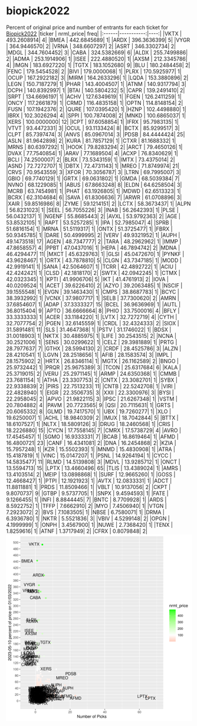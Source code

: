 # biopick2022
Percent of original price and number of entrants for each ticket for [Biopick2022](https://twitter.com/hashtag/Biopick2022)
|ticker |  nrml_price| freq|
|:------|-----------:|----:|
|VKTX   | 493.2608914|    4|
|BMEA   | 442.6845689|    1|
|ARDX   | 396.3636399|    5|
|VYGR   | 364.9446570|    2|
|VRNA   | 348.6607297|    2|
|ASRT   | 346.3302734|    2|
|MDGL   | 344.7604452|    3|
|CABA   | 324.5382669|    6|
|ALDX   | 255.7499886|    2|
|ADMA   | 253.1914906|    1|
|ISEE   | 222.4880520|    1|
|AXSM   | 212.3345786|    4|
|IMGN   | 183.6927220|    1|
|TGTX   | 183.1052680|    9|
|BLU    | 180.2484458|    2|
|FENC   | 179.5454528|    2|
|BIVI   | 179.0000068|    1|
|PLRX   | 170.5925977|    1|
|OCUP   | 167.2922182|    3|
|MIRM   | 164.2633296|    1|
|LQDA   | 153.3880896|    2|
|LEGN   | 150.7187279|    1|
|PHAR   | 143.4004507|    1|
|ATNM   | 140.9317794|    3|
|DCPH   | 140.8392997|    1|
|BTAI   | 140.5804232|    5|
|CAPR   | 139.2491410|    2|
|SRPT   | 134.6696197|    1|
|ACHV   | 127.6349619|    1|
|FGEN   | 126.2411259|    1|
|ONCY   | 117.2661879|    1|
|CRMD   | 116.4835158|    1|
|OPTN   | 114.8148154|    2|
|FUSN   | 107.1942376|    2|
|QURE   | 107.0395420|    1|
|HZNP   | 102.4498880|    1|
|IBRX   | 102.3026294|    4|
|SPPI   | 100.7874008|    2|
|MNKD   | 100.6865037|    1|
|XERS   | 100.0000000|   12|
|ICPT   |  97.6058854|    1|
|IFRX   |  95.7983135|    1|
|VTVT   |  93.4472331|    3|
|OCUL   |  93.1133424|    8|
|BCTX   |  85.9299517|    3|
|CLPT   |  85.7397474|    3|
|ANVS   |  85.0967014|    3|
|PDSB   |  84.4444424|   25|
|ASLN   |  81.9642898|    2|
|KURA   |  81.7857129|    1|
|CTXR   |  81.1688332|    1|
|MRNS   |  80.6397292|    1|
|HOOK   |  79.8283294|    2|
|ARCT   |  79.4650126|    1|
|DVAX   |  77.7540854|    1|
|ARAV   |  77.1689504|    4|
|ACXP   |  76.8340629|    1|
|BCLI   |  74.2500007|    2|
|BLRX   |  73.5343159|    1|
|IMTX   |  73.4375014|    2|
|ASND   |  72.7272707|    1|
|DBTX   |  72.4731143|    1|
|MREO   |  71.8749974|   21|
|CRVS   |  70.9543559|    3|
|XFOR   |  70.3056787|    3|
|LTRN   |  69.7995007|    3|
|GBIO   |  69.7740129|    1|
|GRTX   |  69.0631802|    1|
|GMDA   |  68.5039384|    7|
|NVNO   |  68.1229085|    1|
|ABUS   |  67.8663248|    8|
|ELDN   |  64.6258504|    3|
|MCRB   |  63.7454981|    1|
|PHAT   |  63.1926805|    1|
|MDWD   |  62.6513323|    1|
|BCRX   |  62.3104684|    6|
|SAVA   |  61.8306636|    7|
|ARWR   |  61.0708896|    3|
|XAIR   |  59.8516986|    8|
|ZYME   |  59.1214151|    2|
|LCTX   |  58.3673437|    1|
|ALPN   |  56.8231023|    1|
|SEEL   |  56.7055226|    3|
|INAB   |  56.2642393|    1|
|PLSE   |  56.0432137|    1|
|NGENF  |  55.8685443|    2|
|AVXL   |  53.9792363|    2|
|AGE    |  53.8532105|    1|
|RAPT   |  53.5257285|    1|
|IPA    |  52.7985047|    4|
|SPRB   |  51.6816154|    1|
|MRNA   |  51.5119317|    1|
|ONTX   |  51.3725477|    1|
|FBRX   |  50.9345785|    1|
|DARE   |  50.4999995|    2|
|VERV   |  49.9321952|    1|
|AUPH   |  49.1473518|   17|
|AGEN   |  48.7347777|    2|
|TARA   |  48.2962962|    1|
|IMMP   |  47.8658557|    4|
|PPBT   |  47.0437016|    1|
|HEPA   |  46.7894742|    2|
|MDNA   |  46.4294477|   11|
|MXCT   |  45.6329763|    1|
|GLSI   |  45.0472670|    1|
|PYNKF  |  43.9628467|    1|
|ORTX   |  43.7878810|    5|
|CLGN   |  43.7347185|    1|
|MODD   |  42.9919141|    1|
|SANA   |  42.5064607|    1|
|TCRR   |  42.4892722|    1|
|ACIU   |  42.4242421|    1|
|CLSD   |  42.1818170|    2|
|SWTX   |  42.0942245|    1|
|CTMX   |  42.0323345|    1|
|KPTI   |  41.9906706|    5|
|IKT    |  41.4761913|    2|
|IOVA   |  40.0209524|    1|
|ACET   |  39.6226410|    2|
|AZYO   |  39.2063485|    1|
|NSCIF  |  39.1555548|    1|
|EVGN   |  39.1463430|    1|
|CMPS   |  38.8687783|    1|
|BCYC   |  38.3932992|    1|
|VCNX   |  37.9807717|    1|
|SELB   |  37.7300620|    2|
|AMRN   |  37.6854607|    1|
|ADAP   |  37.3333327|   15|
|BCEL   |  36.9636969|    1|
|AUTL   |  36.8015404|    9|
|APTO   |  36.6666664|    8|
|PHIO   |  33.7500016|    4|
|BFLY   |  33.3333333|    1|
|ACER   |  33.1184220|    1|
|LVTX   |  32.7272719|    4|
|CYTH   |  32.7077754|    2|
|PGEN   |  32.6145559|    1|
|CRDL   |  32.4324333|    2|
|SIOX   |  31.5891481|   11|
|SLS    |  31.4647368|    1|
|PSTV   |  31.1746022|    1|
|BDSX   |  31.0018903|    1|
|NKTX   |  30.4885975|    1|
|LIFE   |  30.2543515|    2|
|NCNA   |  30.2521006|    1|
|SENS   |  30.0299622|    1|
|CELZ   |  29.3981889|    1|
|PRTG   |  28.7977637|    7|
|GTHX   |  28.5994130|    2|
|CRDF   |  28.4525786|    3|
|ALZN   |  28.4210541|    1|
|LGVN   |  28.2518656|    1|
|AFIB   |  28.1583574|    3|
|IMPL   |  28.1575902|    2|
|HRTX   |  26.8346114|    1|
|MGTX   |  26.1162589|    2|
|BNGO   |  25.9732442|    1|
|PRQR   |  25.9675389|    3|
|TCON   |  25.6317684|    6|
|KALA   |  25.3719015|    2|
|VERU   |  25.2971145|    1|
|ARMP   |  24.6350368|    1|
|CMMB   |  23.7681154|    1|
|ATHA   |  23.3307753|    2|
|CNTX   |  23.3082701|    1|
|SYBX   |  22.9338839|    2|
|PIRS   |  22.7513233|   11|
|CNTB   |  22.5242708|    1|
|VIRI   |  22.4828940|    1|
|EIGR   |  22.3506735|    3|
|XXII   |  22.3300976|    3|
|BYSI   |  22.2958045|    2|
|APVO   |  21.9822115|    3|
|IPSC   |  21.6267348|    1|
|VSTM   |  20.7804882|    4|
|PAVM   |  20.7723565|    9|
|QSI    |  20.7115631|    1|
|GRTS   |  20.6065332|    8|
|GLMD   |  19.7417570|    1|
|UBX    |  19.7260277|    1|
|XLO    |  19.6250007|    1|
|ACHL   |  18.9840309|    2|
|IMUX   |  18.7042844|    5|
|BTTX   |  18.6107527|    1|
|NLTX   |  18.5809126|    3|
|DRUG   |  18.2460568|    1|
|CRIS   |  18.2226880|   15|
|CYCN   |  17.7558145|    7|
|CMRX   |  17.5738729|    4|
|AVRO   |  17.4545457|    1|
|SGMO   |  16.9333331|    7|
|BCAB   |  16.8619464|    1|
|AFMD   |  16.4800721|   23|
|CANF   |  16.4341081|    2|
|DNA    |  16.2454868|    2|
|KZIA   |  15.7957248|    1|
|KZR    |  15.5502393|    1|
|MNMD   |  15.4830908|    1|
|ATRA   |  15.4187819|    1|
|VINC   |  15.0147207|    1|
|PSNL   |  14.9264194|    1|
|CYCC   |  14.5835477|   11|
|RLMD   |  14.5139808|    3|
|MDVL   |  13.9285712|    1|
|ONCT   |  13.5594713|   15|
|LPTX   |  13.4660496|   65|
|TLIS   |  13.4389024|    1|
|AMRS   |  13.4103514|    2|
|MEIP   |  13.0898868|    1|
|SURF   |  12.9665260|    1|
|GOSS   |  12.4668427|    1|
|PTPI   |  12.1921923|    1|
|AVTX   |  12.0833331|    1|
|ADCT   |  11.8811881|    1|
|PRDS   |  11.8509466|    1|
|VBLT   |  10.9137056|    2|
|CKPT   |   9.8070737|    9|
|GTBP   |   9.5737705|    1|
|SNPX   |   9.4594593|    1|
|FATE   |   9.1266455|    1|
|INFI   |   8.8844445|    7|
|BNTC   |   8.7709928|    1|
|ARDS   |   8.5922752|    1|
|TFFP   |   7.6662910|    2|
|MYO    |   7.4506940|    1|
|VTGN   |   7.2923072|    2|
|BVS    |   7.1083505|    1|
|NBSE   |   6.7580071|    1|
|DRMA   |   6.3936780|    1|
|NKTR   |   5.5521836|    3|
|VBIV   |   4.5299148|    2|
|OPGN   |   4.1999999|    1|
|ONPH   |   3.4567900|    1|
|NUWE   |   2.7368420|    1|
|TENX   |   1.8259616|    1|
|ATNF   |   1.3717949|    2|
|CFRX   |   0.8079848|    2|
![retvspicks](biopicks.png?raw=true)

